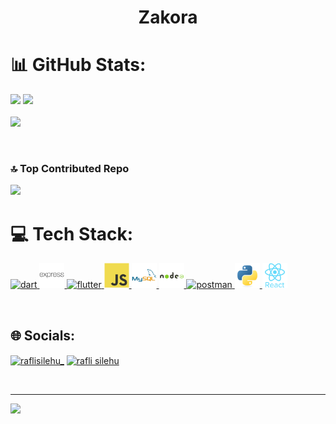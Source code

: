 <h1 align="center">Zakora</h1>

# 📊 GitHub Stats:
![](https://github-readme-stats.vercel.app/api/top-langs/?username=zakoraa&theme=radical&hide_border=false&include_all_commits=true&count_private=true&layout=compact)
![](https://github-readme-stats.vercel.app/api?username=zakoraa&theme=radical&hide_border=false&include_all_commits=true&count_private=true)<br/>
<br/>
![](https://github-readme-streak-stats.herokuapp.com/?user=zakoraa&theme=radical&hide_border=false)

</br>

### 🔝 Top Contributed Repo
![](https://github-contributor-stats.vercel.app/api?username=zakoraa&limit=5&theme=radical&combine_all_yearly_contributions=true)
</br>

# 💻 Tech Stack:
<p align="left"> <a href="https://dart.dev" target="_blank" rel="noreferrer"> <img src="https://www.vectorlogo.zone/logos/dartlang/dartlang-icon.svg" alt="dart" width="40" height="40"/> </a> <a href="https://expressjs.com" target="_blank" rel="noreferrer"> <img src="https://raw.githubusercontent.com/devicons/devicon/master/icons/express/express-original-wordmark.svg" alt="express" width="40" height="40"/> </a> <a href="https://flutter.dev" target="_blank" rel="noreferrer"> <img src="https://www.vectorlogo.zone/logos/flutterio/flutterio-icon.svg" alt="flutter" width="40" height="40"/> </a> <a href="https://developer.mozilla.org/en-US/docs/Web/JavaScript" target="_blank" rel="noreferrer"> <img src="https://raw.githubusercontent.com/devicons/devicon/master/icons/javascript/javascript-original.svg" alt="javascript" width="40" height="40"/> </a> <a href="https://www.mysql.com/" target="_blank" rel="noreferrer"> <img src="https://raw.githubusercontent.com/devicons/devicon/master/icons/mysql/mysql-original-wordmark.svg" alt="mysql" width="40" height="40"/> </a> <a href="https://nodejs.org" target="_blank" rel="noreferrer"> <img src="https://raw.githubusercontent.com/devicons/devicon/master/icons/nodejs/nodejs-original-wordmark.svg" alt="nodejs" width="40" height="40"/> </a> <a href="https://postman.com" target="_blank" rel="noreferrer"> <img src="https://www.vectorlogo.zone/logos/getpostman/getpostman-icon.svg" alt="postman" width="40" height="40"/> </a> <a href="https://www.python.org" target="_blank" rel="noreferrer"> <img src="https://raw.githubusercontent.com/devicons/devicon/master/icons/python/python-original.svg" alt="python" width="40" height="40"/> </a> <a href="https://reactjs.org/" target="_blank" rel="noreferrer"> <img src="https://raw.githubusercontent.com/devicons/devicon/master/icons/react/react-original-wordmark.svg" alt="react" width="40" height="40"/> </a> </p>

</br>

## 🌐 Socials:
<p align="left">
<a href="https://instagram.com/raflisilehu_" target="blank"><img align="center" src="https://raw.githubusercontent.com/rahuldkjain/github-profile-readme-generator/master/src/images/icons/Social/instagram.svg" alt="raflisilehu_" height="30" width="40" /></a>
<a href="https://www.youtube.com/@raflisilehu/streams" target="blank"><img align="center" src="https://raw.githubusercontent.com/rahuldkjain/github-profile-readme-generator/master/src/images/icons/Social/youtube.svg" alt="rafli silehu" height="40" width="50" /></a>
</p>

</br>

---
[![](https://visitcount.itsvg.in/api?id=zakoraa&icon=2&color=1)](https://visitcount.itsvg.in)


<!-- Proudly created with GPRM ( https://gprm.itsvg.in ) -->
